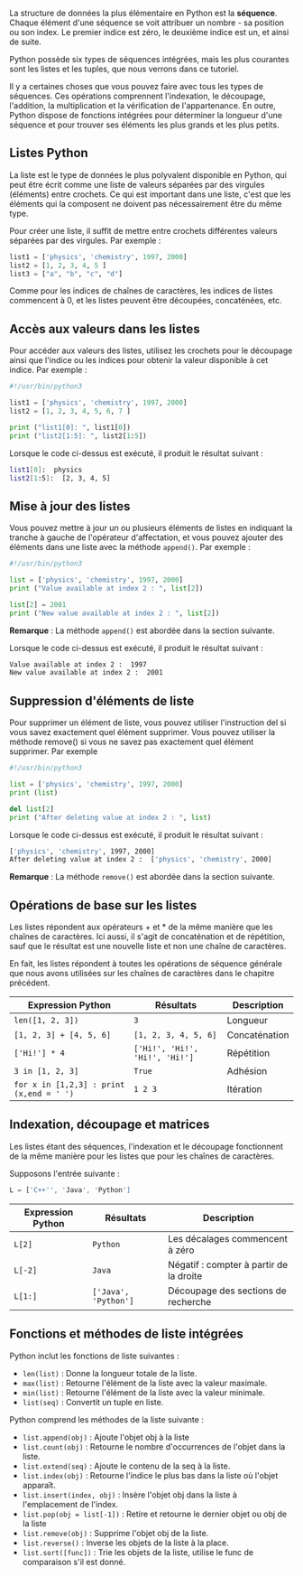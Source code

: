 La structure de données la plus élémentaire en Python est la **séquence**. Chaque élément d'une séquence se voit attribuer un nombre - sa position ou son index. Le premier indice est zéro, le deuxième indice est un, et ainsi de suite.

Python possède six types de séquences intégrées, mais les plus courantes sont les listes et les tuples, que nous verrons dans ce tutoriel.

Il y a certaines choses que vous pouvez faire avec tous les types de séquences. Ces opérations comprennent l'indexation, le découpage, l'addition, la multiplication et la vérification de l'appartenance. En outre, Python dispose de fonctions intégrées pour déterminer la longueur d'une séquence et pour trouver ses éléments les plus grands et les plus petits.

## Listes Python

La liste est le type de données le plus polyvalent disponible en Python, qui peut être écrit comme une liste de valeurs séparées par des virgules (éléments) entre crochets. Ce qui est important dans une liste, c'est que les éléments qui la composent ne doivent pas nécessairement être du même type.

Pour créer une liste, il suffit de mettre entre crochets différentes valeurs séparées par des virgules. Par exemple :

```python
list1 = ['physics', 'chemistry', 1997, 2000]
list2 = [1, 2, 3, 4, 5 ]
list3 = ["a", "b", "c", "d"]
```

Comme pour les indices de chaînes de caractères, les indices de listes commencent à 0, et les listes peuvent être découpées, concaténées, etc.

## Accès aux valeurs dans les listes

Pour accéder aux valeurs des listes, utilisez les crochets pour le découpage ainsi que l'indice ou les indices pour obtenir la valeur disponible à cet indice. Par exemple :

```python
#!/usr/bin/python3

list1 = ['physics', 'chemistry', 1997, 2000]
list2 = [1, 2, 3, 4, 5, 6, 7 ]

print ("list1[0]: ", list1[0])
print ("list2[1:5]: ", list2[1:5])
```

Lorsque le code ci-dessus est exécuté, il produit le résultat suivant :

```bash
list1[0]:  physics
list2[1:5]:  [2, 3, 4, 5]
```

## Mise à jour des listes

Vous pouvez mettre à jour un ou plusieurs éléments de listes en indiquant la tranche à gauche de l'opérateur d'affectation, et vous pouvez ajouter des éléments dans une liste avec la méthode ```append()```. Par exemple :

```python
#!/usr/bin/python3

list = ['physics', 'chemistry', 1997, 2000]
print ("Value available at index 2 : ", list[2])

list[2] = 2001
print ("New value available at index 2 : ", list[2])
```

__Remarque__ : La méthode ```append()``` est abordée dans la section suivante.

Lorsque le code ci-dessus est exécuté, il produit le résultat suivant :

```bash
Value available at index 2 :  1997
New value available at index 2 :  2001
```

## Suppression d'éléments de liste

Pour supprimer un élément de liste, vous pouvez utiliser l'instruction del si vous savez exactement quel élément supprimer. Vous pouvez utiliser la méthode remove() si vous ne savez pas exactement quel élément supprimer. Par exemple

```python
#!/usr/bin/python3

list = ['physics', 'chemistry', 1997, 2000]
print (list)

del list[2]
print ("After deleting value at index 2 : ", list)
```

Lorsque le code ci-dessus est exécuté, il produit le résultat suivant :

```bash
['physics', 'chemistry', 1997, 2000]
After deleting value at index 2 :  ['physics', 'chemistry', 2000]
```

__Remarque__ : La méthode ```remove()``` est abordée dans la section suivante.

## Opérations de base sur les listes

Les listes répondent aux opérateurs + et * de la même manière que les chaînes de caractères. Ici aussi, il s'agit de concaténation et de répétition, sauf que le résultat est une nouvelle liste et non une chaîne de caractères.

En fait, les listes répondent à toutes les opérations de séquence générale que nous avons utilisées sur les chaînes de caractères dans le chapitre précédent.

| **Expression Python** | **Résultats** | **Description** |
| --- | --- | --- |
| ```len([1, 2, 3])``` | ```3``` | Longueur |
| ```[1, 2, 3] + [4, 5, 6]``` | ```[1, 2, 3, 4, 5, 6]``` | Concaténation |
| ```['Hi!'] * 4``` | ```['Hi!', 'Hi!', 'Hi!', 'Hi!']``` | Répétition |
| ```3 in [1, 2, 3]``` | ```True``` | Adhésion |
| ```for x in [1,2,3] : print (x,end = ' ')``` | ```1 2 3``` | Itération |

## Indexation, découpage et matrices

Les listes étant des séquences, l'indexation et le découpage fonctionnent de la même manière pour les listes que pour les chaînes de caractères.

Supposons l'entrée suivante :

```python
L = ['C++'', 'Java', 'Python']
```

| **Expression Python** | **Résultats** | **Description** |
| --- | --- | --- |
| ```L[2]``` | ```Python``` | Les décalages commencent à zéro |
| ```L[-2]``` | ```Java``` | Négatif : compter à partir de la droite |
| ```L[1:]``` | ```['Java', 'Python']``` | Découpage des sections de recherche |

## Fonctions et méthodes de liste intégrées

Python inclut les fonctions de liste suivantes :

- ```len(list)``` : Donne la longueur totale de la liste.
- ```max(list)``` : Retourne l'élément de la liste avec la valeur maximale.
- ```min(list)``` : Retourne l'élément de la liste avec la valeur minimale.
- ```list(seq)``` : Convertit un tuple en liste.

Python comprend les méthodes de la liste suivante :

- ```list.append(obj)``` : Ajoute l'objet obj à la liste
- ```list.count(obj)``` : Retourne le nombre d'occurrences de l'objet dans la liste.
- ```list.extend(seq)``` : Ajoute le contenu de la seq à la liste.
- ```list.index(obj)``` : Retourne l'indice le plus bas dans la liste où l'objet apparaît.
- ```list.insert(index, obj)``` : Insère l'objet obj dans la liste à l'emplacement de l'index.
- ```list.pop(obj = list[-1])``` : Retire et retourne le dernier objet ou obj de la liste
- ```list.remove(obj)``` : Supprime l'objet obj de la liste.
- ```list.reverse()``` : Inverse les objets de la liste à la place.
- ```list.sort([func])``` : Trie les objets de la liste, utilise le func de comparaison s'il est donné.
